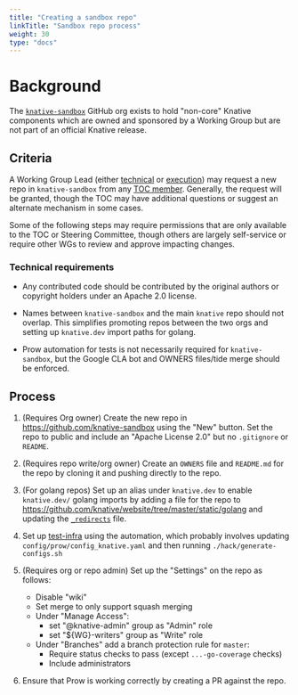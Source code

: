 ```yaml
---
title: "Creating a sandbox repo"
linkTitle: "Sandbox repo process"
weight: 30
type: "docs"
---
```


# Background

The [`knative-sandbox`](https://github.com/knative-sandbox) GitHub org exists to
hold "non-core" Knative components which are owned and sponsored by a Working
Group but are not part of an official Knative release.

## Criteria

A Working Group Lead (either
[technical](../ROLES.md#working-group-technical-lead) or
[execution](../ROLES.md#working-group-execution-lead)) may request a new repo in
`knative-sandbox` from any [TOC member](../TECH-OVERSIGHT-COMMITTEE.md).
Generally, the request will be granted, though the TOC may have additional
questions or suggest an alternate mechanism in some cases.

Some of the following steps may require permissions that are only available to
the TOC or Steering Committee, though others are largely self-service or require
other WGs to review and approve impacting changes.

### Technical requirements

- Any contributed code should be contributed by the original authors or
  copyright holders under an Apache 2.0 license.

- Names between `knative-sandbox` and the main `knative` repo should not
  overlap. This simplifies promoting repos between the two orgs and setting up
  `knative.dev` import paths for golang.

- Prow automation for tests is not necessarily required for `knative-sandbox`,
  but the Google CLA bot and OWNERS files/tide merge should be enforced.

## Process

1. (Requires Org owner) Create the new repo in
   https://github.com/knative-sandbox using the "New" button. Set the repo to
   public and include an "Apache License 2.0" but no `.gitignore` or `README`.

1. (Requires repo write/org owner) Create an `OWNERS` file and `README.md` for
   the repo by cloning it and pushing directly to the repo.

1. (For golang repos) Set up an alias under `knative.dev` to enable
   `knative.dev/` golang imports by adding a file for the repo to
   https://github.com/knative/website/tree/master/static/golang and updating the
   [`_redirects`](https://github.com/knative/website/blob/master/static/_redirects)
   file.

1. Set up
   [test-infra](https://github.com/knative/test-infra/blob/master/guides/prow_setup.md#setting-up-prow-for-a-new-repo-reviewers-assignment-and-auto-merge)
   using the automation, which probably involves updating
   `config/prow/config_knative.yaml` and then running
   `./hack/generate-configs.sh`

1. (Requires org or repo admin) Set up the "Settings" on the repo as follows:

   - Disable "wiki"
   - Set merge to only support squash merging
   - Under "Manage Access":
     - set "@knative-admin" group as "Admin" role
     - set "\${WG}-writers" group as "Write" role
   - Under "Branches" add a branch protection rule for `master`:
     - Require status checks to pass (except `...-go-coverage` checks)
     - Include administrators

1. Ensure that Prow is working correctly by creating a PR against the repo.
